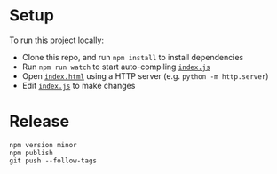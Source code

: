 # Setup

To run this project locally:

- Clone this repo, and run `npm install` to install dependencies
- Run `npm run watch` to start auto-compiling [`index.js`](index.js)
- Open [`index.html`](index.html) using a HTTP server (e.g. `python -m http.server`)
- Edit [`index.js`](index.js) to make changes

# Release

```shell
npm version minor
npm publish
git push --follow-tags
```
